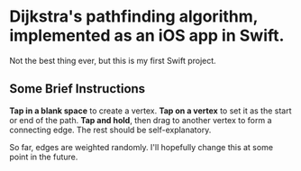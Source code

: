 # Dijkstra's pathfinding algorithm, implemented as an iOS app in Swift.
Not the best thing ever, but this is my first Swift project.

## Some Brief Instructions
**Tap in a blank space** to create a vertex.
**Tap on a vertex** to set it as the start or end of the path.
**Tap and hold**, then drag to another vertex to form a connecting edge.
The rest should be self-explanatory.

So far, edges are weighted randomly. I'll hopefully change this at some point in the future.
